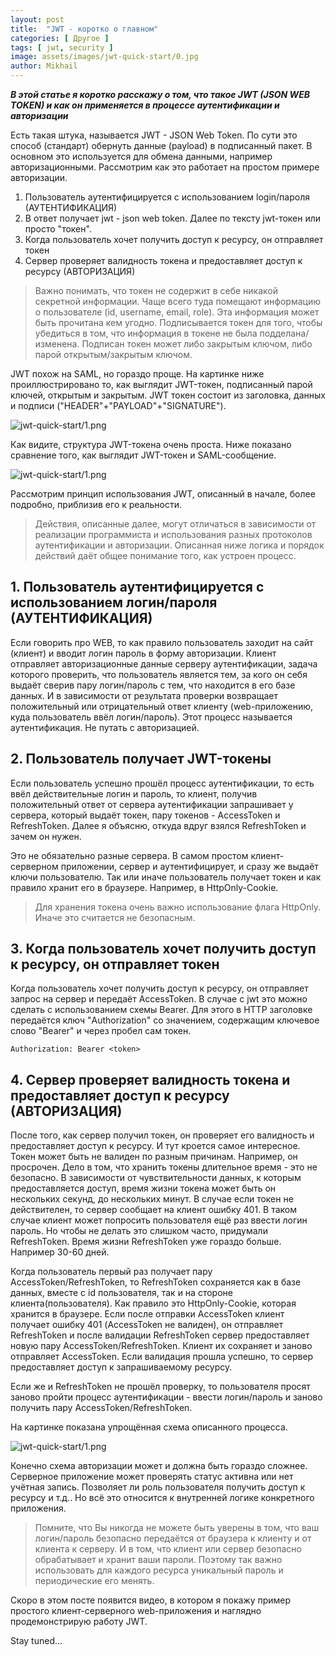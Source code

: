 ```yaml
---
layout: post
title:  "JWT - коротко о главном"
categories: [ Другое ]
tags: [ jwt, security ]
image: assets/images/jwt-quick-start/0.jpg
author: Mikhail
---
```


***В этой статье я коротко расскажу о том, что такое JWT (JSON WEB TOKEN) и как он применяется в процессе аутентификации и авторизации***

Есть такая штука, называется JWT - JSON Web Token. По сути это способ (стандарт) обернуть данные (payload) в подписанный пакет. В основном это используется для обмена данными, например авторизационными. Рассмотрим как это работает на простом примере авторизации.

1. Пользователь аутентифицируется с использованием login/пароля (АУТЕНТИФИКАЦИЯ)
2. В ответ получает jwt - json web token. Далее по тексту jwt-токен или просто "токен".
3. Когда пользователь хочет получить доступ к ресурсу, он отправляет токен
4. Сервер проверяет валидность токена и предоставляет доступ к ресурсу (АВТОРИЗАЦИЯ)

>Важно понимать, что токен не содержит в себе никакой секретной информации. Чаще всего туда помещают информацию о пользователе (id, username, email, role). Эта информация может быть прочитана кем угодно. Подписывается токен для того, чтобы убедиться в том, что информация в токене не была подделана/изменена. Подписан токен может либо закрытым ключом, либо парой открытым/закрытым ключом.

JWT похож на SAML, но гораздо проще. На картинке ниже проиллюстрировано  то, как выглядит JWT-токен, подписанный парой ключей, открытым и закрытым. JWT токен состоит из заголовка, данных и подписи ("HEADER"+"PAYLOAD"+"SIGNATURE").

![jwt-quick-start/1.png](/assets/images/jwt-quick-start/1.png)

Как видите, структура JWT-токена очень проста. Ниже показано сравнение того, как выглядит JWT-токен и SAML-сообщение.

![jwt-quick-start/1.png](/assets/images/jwt-quick-start/2.png)

Рассмотрим принцип использования JWT, описанный в начале, более подробно, приблизив его к реальности. 

>Действия, описанные далее, могут отличаться в зависимости от реализации программиста и использования разных протоколов аутентификации и авторизации. Описанная ниже логика и порядок действий даёт общее понимание того, как устроен процесс.

## 1. Пользователь аутентифицируется  с использованием логин/пароля (АУТЕНТИФИКАЦИЯ)

Если говорить про WEB, то как правило пользователь заходит на сайт (клиент) и вводит логин пароль в форму авторизации. Клиент отправляет авторизационные данные серверу аутентификации, задача которого проверить, что пользователь является тем, за кого он себя выдаёт сверив пару логин/пароль с тем, что находится в его базе данных. И в зависимости от результата проверки возвращает положительный или отрицательный ответ клиенту (web-приложению, куда пользователь ввёл логин/пароль). Этот процесс называется аутентификация. Не путать с авторизацией.

## 2. Пользователь получает JWT-токены

Если пользователь успешно прошёл процесс аутентификации, то есть ввёл действительные логин и пароль, то клиент, получив положительный ответ от сервера аутентификации запрашивает у сервера, который выдаёт токен, пару токенов - AccessToken и RefreshToken. Далее я объясню, откуда вдруг взялся RefreshToken и зачем он нужен.

Это не обязательно разные сервера. В самом простом клиент-серверном приложении, сервер и аутентифицирует, и сразу же выдаёт ключи пользователю. Так или иначе пользователь получает токен и как правило хранит его в браузере. Например, в HttpOnly-Cookie. 

>Для хранения токена очень важно использование флага HttpOnly. Иначе это считается не безопасным.

## 3. Когда пользователь хочет получить доступ к ресурсу, он отправляет токен

Когда пользователь хочет получить доступ к ресурсу, он отправляет запрос на сервер и передаёт AccessToken. В случае с jwt это можно сделать с использованием схемы Bearer. Для этого в HTTP заголовке передаётся ключ "Authorization" со значением, содержащим ключевое слово "Bearer" и через пробел сам токен.

```
Authorization: Bearer <token>
```

## 4. Сервер проверяет валидность токена и предоставляет доступ к ресурсу (АВТОРИЗАЦИЯ)

После того, как сервер получил токен, он проверяет его валидность и предоставляет доступ к ресурсу. И тут кроется самое интересное. Токен может быть не валиден по разным причинам. Например, он просрочен. Дело в том, что хранить токены длительное время - это не безопасно. В зависимости от чувствительности данных, к которым предоставляется доступ, время жизни токена может быть он нескольких секунд, до нескольких минут. В случае если токен не действителен, то сервер сообщает на клиент ошибку 401. В таком случае клиент может попросить пользователя ещё раз ввести логин пароль. Но чтобы не делать это слишком часто, придумали RefreshToken. Время жизни RefreshToken уже гораздо больше. Например 30-60 дней.

Когда пользователь первый раз получает пару AccessToken/RefreshToken, то RefreshToken сохраняется как в базе данных, вместе с id пользователя, так и на стороне клиента(пользователя). Как правило это HttpOnly-Cookie, которая хранится в браузере. Если после отправки AccessToken клиент получает ошибку 401 (AccessToken не валиден), он отправляет RefreshToken и после валидации RefreshToken сервер предоставляет новую пару AccessToken/RefreshToken. Клиент их сохраняет и заново отправляет AccessToken. Если валидация прошла успешно, то сервер предоставляет доступ к запрашиваемому ресурсу.

Если же и RefreshToken не прошёл проверку, то пользователя просят заново пройти процесс аутентификации - ввести логин/пароль и заново получить пару AccessToken/RefreshToken.

На картинке показана упрощённая схема описанного процесса.

![jwt-quick-start/1.png](/assets/images/jwt-quick-start/3.png)

Конечно схема авторизации может и должна быть гораздо сложнее. Серверное приложение может проверять статус активна или нет учётная запись. Позволяет ли роль пользователя получить доступ к ресурсу и т.д.. Но всё это относится к внутренней логике конкретного приложения.

>Помните, что Вы никогда не можете быть уверены в том, что ваш логин/пароль безопасно передаётся от браузера к клиенту и от клиента к серверу. И в том, что клиент или сервер безопасно обрабатывает и хранит ваши пароли. Поэтому так важно использовать для каждого ресурса уникальный пароль и периодические его менять.

Скоро в этом посте появится видео, в котором я покажу пример простого клиент-серверного web-приложения и наглядно продемонстрирую работу JWT. 

Stay tuned...